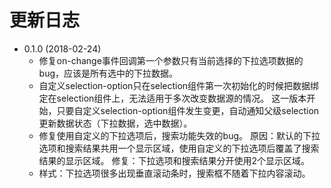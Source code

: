 # 更新日志

* 0.1.0  (2018-02-24)
  * 修复on-change事件回调第一个参数只有当前选择的下拉选项数据的bug，应该是所有选中的下拉数据。
  * 自定义selection-option只在selection组件第一次初始化的时候把数据绑定在selection组件上，无法适用于多次改变数据源的情况。
    这一版本开始，只要自定义selection-option组件发生变更，自动通知父级selection更新数据状态（下拉数据，选中数据）。
  * 修复使用自定义的下拉选项后，搜索功能失效的bug。
    原因：默认的下拉选项和搜索结果共用一个显示区域，使用自定义的下拉选项后覆盖了搜索结果的显示区域。
    修复：下拉选项和搜索结果分开使用2个显示区域。
  * 样式：下拉选项很多出现垂直滚动条时，搜索框不随着下拉内容滚动。
